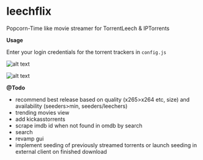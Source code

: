 # leechflix
Popcorn-Time like movie streamer for TorrentLeech & IPTorrents

**Usage**

Enter your login credentials for the torrent trackers in `config.js`

![alt text](http://s2.postimg.org/x94xwsn21/main.png "main")

![alt text](http://s2.postimg.org/6msh7tiux/details.png "det")

**@Todo**

- recommend best release based on quality (x265>x264 etc, size) and availability (seeders>min, seeders/leechers)
- trending movies view
- add kickasstorrents
- scrape imdb id when not found in omdb by search
- search
- revamp gui
- implement seeding of previously streamed torrents or launch seeding in external client on finished download
